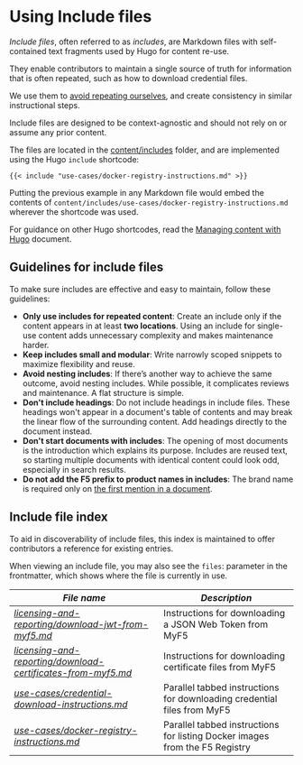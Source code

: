 # Using Include files

_Include files_, often referred to as _includes_, are Markdown files with self-contained text fragments used by Hugo for content re-use.

They enable contributors to maintain a single source of truth for information that is often repeated, such as how to download credential files.

We use them to [avoid repeating ourselves](https://en.wikipedia.org/wiki/Don%27t_repeat_yourself), and create consistency in similar instructional steps.

Include files are designed to be context-agnostic and should not rely on or assume any prior content.

The files are located in the [content/includes](https://github.com/nginxinc/docs/tree/main/content/includes) folder, and are implemented using the Hugo `include` shortcode:

```text
{{< include "use-cases/docker-registry-instructions.md" >}}
```

Putting the previous example in any Markdown file would embed the contents of `content/includes/use-cases/docker-registry-instructions.md` wherever the shortcode was used.

For guidance on other Hugo shortcodes, read the [Managing content with Hugo](/documentation/writing-hugo.md) document.

## Guidelines for include files

To make sure includes are effective and easy to maintain, follow these guidelines:

- **Only use includes for repeated content**: Create an include only if the content appears in at least **two locations**. Using an include for single-use content adds unnecessary complexity and makes maintenance harder.
- **Keep includes small and modular**: Write narrowly scoped snippets to maximize flexibility and reuse.
- **Avoid nesting includes**: If there’s another way to achieve the same outcome, avoid nesting includes. While possible, it complicates reviews and maintenance. A flat structure is simple.
- **Don't include headings**: Do not include headings in include files. These headings won't appear in a document's table of contents and may break the linear flow of the surrounding content. Add headings directly to the document instead.
- **Don't start documents with includes**: The opening of most documents is the introduction which explains its purpose. Includes are reused text, so starting multiple documents with identical content could look odd, especially in search results.
- **Do not add the F5 prefix to product names in includes**: The brand name is required only on [the first mention in a document](/documentation/style-guide.md#f5-brand-trademarks-and-product-names).

## Include file index

To aid in discoverability of include files, this index is maintained to offer contributors a reference for existing entries.

When viewing an include file, you may also see the `files`: parameter in the frontmatter, which shows where the file is currently in use.

| **_File name_** | **_Description_** |
| ----------------| ------------------ |
| [_licensing-and-reporting/download-jwt-from-myf5.md_](/content/includes/licensing-and-reporting/download-jwt-from-myf5.md) | Instructions for downloading a JSON Web Token from MyF5 |
| [_licensing-and-reporting/download-certificates-from-myf5.md_](/content/includes/licensing-and-reporting/download-certificates-from-myf5.md) | Instructions for downloading certificate files from MyF5 |
| [_use-cases/credential-download-instructions.md_](/content/includes/use-cases/credential-download-instructions.md) | Parallel tabbed instructions for downloading credential files from MyF5 |
| [_use-cases/docker-registry-instructions.md_](/content/includes/use-cases/docker-registry-instructions.md) | Parallel tabbed instructions for listing Docker images from the F5 Registry |